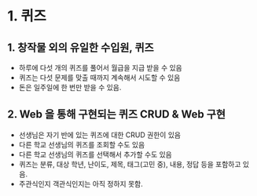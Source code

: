 # 1. 퀴즈

## 1. 창작물 외의 유일한 수입원, 퀴즈
- 하루에 다섯 개의 퀴즈를 풀어서 월급을 지급 받을 수 있음
- 퀴즈는 다섯 문제를 맞출 때까지 계속해서 시도할 수 있음
- 돈은 일주일에 한 번만 받을 수 있음.

## 2. Web 을 통해 구현되는 퀴즈 CRUD & Web 구현
- 선생님은 자기 반에 있는 퀴즈에 대한 CRUD 권한이 있음
- 다른 학교 선생님의 퀴즈를 조회할 수도 있음
- 다른 학교 선생님의 퀴즈를 선택해서 추가할 수도 있음
- 퀴즈는 분류, 대상 학년, 난이도, 제목, 태그(고민 중), 내용, 정답 등을 포함하고 있음.
- 주관식인지 객관식인지는 아직 정하지 못함.